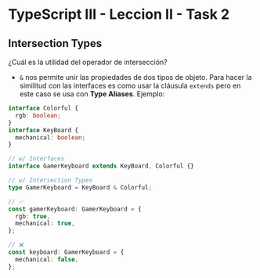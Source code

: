 # TypeScript III - Leccion II - Task 2

## Intersection Types

¿Cuál es la utilidad del operador de intersección?

- `&` nos permite unir las propiedades de dos tipos de objeto. Para hacer la similitud con las interfaces es como usar la cláusula `extends` pero en este caso se usa con **Type Aliases**. Ejemplo:

```ts
interface Colorful {
  rgb: boolean;
}
interface KeyBoard {
  mechanical: boolean;
}

// w/ Interfaces
interface GamerKeyboard extends KeyBoard, Colorful {}

// w/ Intersection Types
type GamerKeyboard = KeyBoard & Colorful;

// ✅
const gamerKeyboard: GamerKeyboard = {
  rgb: true,
  mechanical: true,
};

// ❌
const keyboard: GamerKeyboard = {
  mechanical: false,
};
```
